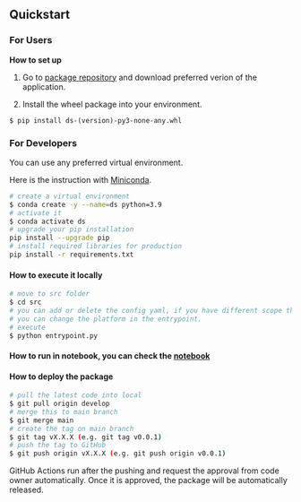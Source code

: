 ## Quickstart

### For Users

**How to set up**

1. Go to [package repository](https://github.com/knightzhang1314/ecommerce-test) and download preferred verion of the application.

2. Install the wheel package into your environment.

```
$ pip install ds-(version)-py3-none-any.whl
```

### For Developers

You can use any preferred virtual environment.

Here is the instruction with [Miniconda](https://docs.conda.io/en/latest/miniconda.html).

```sh
# create a virtual environment
$ conda create -y --name=ds python=3.9
# activate it
$ conda activate ds
# upgrade your pip installation
pip install --upgrade pip
# install required libraries for production
pip install -r requirements.txt
```

#### How to execute it locally

```sh
# move to src folder
$ cd src
# you can add or delete the config yaml, if you have different scope then add after config
# you can change the platform in the entrypoint.
# execute
$ python entrypoint.py
```

#### How to run in notebook, you can check the [notebook]()


#### How to deploy the package

```sh
# pull the latest code into local
$ git pull origin develop
# merge this to main branch
$ git merge main
# create the tag on main branch
$ git tag vX.X.X (e.g. git tag v0.0.1)
# push the tag to GitHub
$ git push origin vX.X.X (e.g. git push origin v0.0.1)
```

GitHub Actions run after the pushing and request the approval from code owner automatically. Once it is approved, the package will be automatically released.
